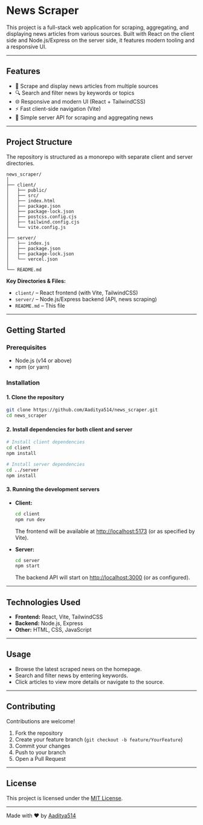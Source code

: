 # News Scraper

This project is a full-stack web application for scraping, aggregating, and displaying news articles from various sources. Built with React on the client side and Node.js/Express on the server side, it features modern tooling and a responsive UI.

---

## Features

- 📰 Scrape and display news articles from multiple sources
- 🔍 Search and filter news by keywords or topics
- 🌐 Responsive and modern UI (React + TailwindCSS)
- ⚡ Fast client-side navigation (Vite)
- 🔗 Simple server API for scraping and aggregating news

---

## Project Structure

The repository is structured as a monorepo with separate client and server directories.


```
news_scraper/
│
├── client/
│   ├── public/
│   ├── src/
│   ├── index.html
│   ├── package.json
│   ├── package-lock.json
│   ├── postcss.config.cjs
│   ├── tailwind.config.cjs
│   └── vite.config.js
│
├── server/
│   ├── index.js
│   ├── package.json
│   ├── package-lock.json
│   └── vercel.json
│
└── README.md
```

**Key Directories & Files:**
- `client/` – React frontend (with Vite, TailwindCSS)
- `server/` – Node.js/Express backend (API, news scraping)
- `README.md` – This file

---

## Getting Started

### Prerequisites

- Node.js (v14 or above)
- npm (or yarn)

### Installation

#### 1. Clone the repository

```bash
git clone https://github.com/Aaditya514/news_scraper.git
cd news_scraper
```

#### 2. Install dependencies for both client and server

```bash
# Install client dependencies
cd client
npm install

# Install server dependencies
cd ../server
npm install
```

#### 3. Running the development servers

- **Client:**  
  ```bash
  cd client
  npm run dev
  ```
  The frontend will be available at [http://localhost:5173](http://localhost:5173) (or as specified by Vite).

- **Server:**  
  ```bash
  cd server
  npm start
  ```
  The backend API will start on [http://localhost:3000](http://localhost:3000) (or as configured).

---

## Technologies Used

- **Frontend:** React, Vite, TailwindCSS
- **Backend:** Node.js, Express
- **Other:** HTML, CSS, JavaScript

---

## Usage

- Browse the latest scraped news on the homepage.
- Search and filter news by entering keywords.
- Click articles to view more details or navigate to the source.

---

## Contributing

Contributions are welcome!  
1. Fork the repository  
2. Create your feature branch (`git checkout -b feature/YourFeature`)  
3. Commit your changes  
4. Push to your branch  
5. Open a Pull Request

---

## License

This project is licensed under the [MIT License](LICENSE).

---

Made with ❤️ by [Aaditya514](https://github.com/Aaditya514)
